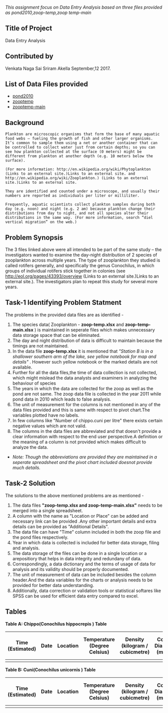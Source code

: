 _This assignment focus on Data Entry Analysis based on three files provided as pond2010,zoop-temp,zoop
temp-main_

## Title of Project
Data Entry Analysis

## Contributed by
Venkata Naga Sai Sriram Akella
September,12 2017.

## List of Data Files provided
* [pond2010](https://github.com/Sriramakella123/ISQA8086-002/blob/master/Data%20Entry%20Analysis/pond2010.xlsx)
* [zooptemp](https://github.com/Sriramakella123/ISQA8086-002/blob/master/Data%20Entry%20Analysis/zoop%20-%20temp.xlsx)
* [zooptemp-main](https://github.com/Sriramakella123/ISQA8086-002/blob/master/Data%20Entry%20Analysis/zoop%20-%20temp-main.xlsx)

## Background
    Plankton are microscopic organisms that form the base of many aquatic food webs – fueling the growth of fish and other larger organisms. It’s common to sample them using a net or another container that can be controlled to collect water just from certain depths; so you can see how plankton collected at the surface (0 meters) might be different from plankton at another depth (e.g. 10 meters below the surface).

    (For more information: http://en.wikipedia.org/wiki/Phytoplankton (Links to an external site.)Links to an external site. and http://en.wikipedia.org/wiki/Zooplankton.) (Links to an external site.)Links to an external site.

    They are identified and counted under a microscope, and usually their numbers are reported as individuals per liter or milliliter.

    Frequently, aquatic scientists collect plankton samples during both day (e.g. noon) and night (e.g. 2 am) because plankton change their distributions from day to night, and not all species alter their distributions in the same way. (For more information, search “diel vertical migration” on the web.)

## Problem Synopsis
The 3 files linked above were all intended to be part of the same study – the investigators wanted to examine the day-night distribution of 2 species of zooplankton across multiple years. The type of zooplankton they studied is called rotifers generally, and specifically the genus Conochilus, in which groups of individual rotifers stick together in colonies (see http://eol.org/pages/43393/overview (Links to an external site.)Links to an external site.). The investigators plan to repeat this study for several more years.

## Task-1 Identifying Problem Statment

The problems in the provided data files are as identified -
1. The species data( Zooplankton - **zoop-temp.xlsx** and **zoop-temp-main.xlsx** )  is maintained in seperate files which makes unnecessary data storage space that can be eliminated.
2. The day and night distribution of data is difficult to maintain because the timings are not maintained.
3. In the data file **zoop-temp.xlsx** it is mentioned that  _"Station B is in a shallower southern arm of the lake, see yellow notebook for map and details"_ . However such yellow notebook or the marked details are not available.
4. Further for all the data files,the time of data collection is not collected, which might mislead the data analysts and examiners in analyzing the behaviour of species
5. The years in which the data are collected for the zoop as well as the pond are not same. The zoop data file is collected in the year 2011 while pond data in 2010 which leads to false analysis.
6. The unit of measurement for the columns is not mentioned in any of the data files provided and this is same with respect to pivot chart.The variables plotted have no labels.
7. In few columns like "Number of chippo.cuni per litre" there exists certain negative values which are not valid.
8. The columns in the data files are abbreviated and that doesn't provide a clear information with respect to the end user perspective.A definition or the meaning of a column is not provided which makes difficult to analyze the data.

* _Note: Though the abbreviations are provided they are maintained in a seperate spreadsheet and the pivot chart included doesnot provide much details._

## Task-2 Solution

The solutions to the above mentioned problems are as mentioned - 
1. The data files **"zoop-temp.xlsx and zoop-temp-main.xlsx"** needs to be merged into a single spreadsheet.
2. A column with the name as "Location or Place" can be added and necessary link can be provided .Any other important details and extra details can be provided as "Additional Details".
3. The data file can have "Time" column included in both the zoop file and the pond files respectively.
4. Year in which data is collected is included for better data storage, filing and analysis.
5. The data storage of the files can be done in a single location or a arepositiory that helps in data integrity and redundany of data.
6. Correspondingly, a data dictionary and the terms of usage of data for analysis and its validity should be properly documented.
7. The unit of measurement of data can be included besides the column header.And the data variables for the charts or analysis needs to be provided for better data understanding.
8. Additionally, data correction or validation tools or statistical softares like SPSS can be used for efficient data entry compared to excel.

## Tables
**Table A: Chippo(Conochilus hippocrepis
) Table**  

| Time (Estimated) | Date | Location | Temperature (Degree Celsius) | Density (kilogram / cubicmetre) | Colony Diameter (metre) | Species | Depth (metre) | Chippo #/L | Chippo Colony Size (millimetre) | Chlorophyll A | Station | Additional Information |
|------------------|------|----------|------------------------------|---------------------------------|-------------------------|---------|---------------|------------|---------------------------------|---------------|---------|------------------------|
|                  |      |          |                              |                                 |                         |         |               |            |                                 |               |         |                        |

**Table B: Cuni(Conochilus unicornis
) Table**  

| Time (Estimated) | Date | Location | Temperature (Degree Celsius) | Density (kilogram / cubicmetre) | Colony Diameter (metre) | Species | Depth (metre) | Cuni #/L | Cuni Colony Size (millimetre) | Chlorophyll A | Station | Additional Information |
|------------------|------|----------|------------------------------|---------------------------------|-------------------------|---------|---------------|------------|---------------------------------|---------------|---------|------------------------|
|                  |      |          |                              |                                 |                         |         |               |            |                                 |               |         |                        |



